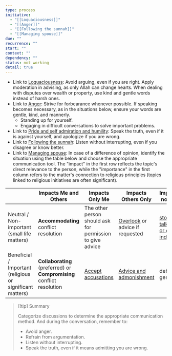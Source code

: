 ```yaml
---
type: process
initiative:
  - "[[Loquaciousness]]"
  - "[[Anger]]"
  - "[[Following the sunnah]]"
  - "[[Managing spouse]]"
due: ""
recurrence: ""
start: ""
context: ""
dependency: ""
status: not working
detail: true
---
```


* Link to [Loquaciousness](Initiatives/bad%20traits/Loquaciousness.md): Avoid arguing, even if you are right. Apply moderation in advising, as only Allah can change hearts. When dealing with disputes over wealth or property, use kind and gentle words instead of harsh ones.
* Link to [Anger](Initiatives/bad%20traits/Anger.md): Strive for forbearance whenever possible. If speaking becomes necessary, as in the situations below, ensure your words are gentle, kind, and mannerly.
	* Standing up for yourself.
	* Engaging in difficult conversations to solve important problems.
* Link to [Pride and self admiration and humility](Initiatives/bad%20traits/Pride%20and%20self%20admiration%20and%20humility.md): Speak the truth, even if it is against yourself, and apologize if you are wrong.
* Link to [Following the sunnah](Initiatives/worship/Following%20the%20sunnah.md): Listen without interrupting, even if you disagree or know better.
* Link to [Managing spouse](Initiatives/worship/Managing%20spouse.md): In case of a difference of opinion, identify the situation using the table below and choose the appropriate communication tool. The "impact" in the first row reflects the topic's direct relevance to the person, while the "importance" in the first column refers to the matter's connection to religious principles (topics linked to religious initiatives are often significant).

|                                                           | Impacts Me and Others                                                 | Impacts Only Me                                                                                         | Impacts Others Only                                                             | Impacts no one                                                                     |
| --------------------------------------------------------- | --------------------------------------------------------------------- | ------------------------------------------------------------------------------------------------------- | ------------------------------------------------------------------------------- | ---------------------------------------------------------------------------------- |
| Neutral / Non-important (small life matters)              | **Accommodating** conflict resolution                                 | The other person should ask for permission to give advice                                               | [Overlook](Processes/Overlook%20what%20is%20disliked.md) or advice if requested | [stop talking or don't indulge](Processes/Speak%20purposefully%20or%20maintain%20silence.md) |
| Beneficial / Important (religious or significant matters) | **Collaborating** (preferred) or **Compromising** conflict resolution | [Accept accusations](Processes/Accept%20accusations%20or%20forgive%20transgressions%20against%20you.md) | [Advice and admonishment](Processes/Advice%20and%20admonishment.md)             | debate gently                                                                      |

> [!tip] Summary
> 
> 
> Categorize discussions to determine the appropriate communication method. And during the conversation, remember to:
> 
> * Avoid anger.
> * Refrain from argumentation.
> * Listen without interrupting.
> * Speak the truth, even if it means admitting you are wrong.


